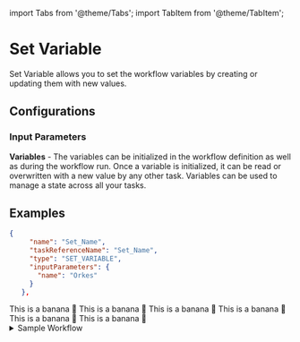 import Tabs from '@theme/Tabs';
import TabItem from '@theme/TabItem';

# Set Variable

Set Variable allows you to set the workflow variables by creating or updating them with new values.

## Configurations

### Input Parameters

**Variables** - The variables can be initialized in the workflow definition as well as during the workflow run. Once a variable is initialized, it can be read or overwritten with a new value by any other task. Variables can be used to manage a state across all your tasks.

## Examples​

<Tabs>
<TabItem value="JSON" label="JSON">

```json
{
     "name": "Set_Name",
     "taskReferenceName": "Set_Name",
     "type": "SET_VARIABLE",
     "inputParameters": {
       "name": "Orkes"
     }
   },
```
</TabItem>
<TabItem value="Java" label="Java">
This is a banana 🍌
</TabItem>
<TabItem value="Golang" label="Golang">
    This is a banana 🍌
</TabItem>
<TabItem value="Python" label="Python">
  This is a banana 🍌
</TabItem>
<TabItem value="CSharp" label="CSharp">
  This is a banana 🍌
</TabItem>
<TabItem value="javascript" label="Javascript">
    This is a banana 🍌
</TabItem>
<TabItem value="clojure" label="Clojure">
    This is a banana 🍌
</TabItem>
</Tabs>

<details><summary>Sample Workflow</summary>
<p>
Suppose in a workflow, we have to store a value in a variable and then, later in the workflow, reuse the value stored in the variable just as we do in programming; in such scenarios, the <i><b>Set Variable</b></i> task can be used<br/>

<br/>Following is the workflow definition with the SET_VARIABLE task.

```json
{
  "name": "Set_Variable_Workflow",
  "description": "Set a value to a variable and then reuse it later in the workflow",
  "version": 1,
  "tasks": [
    {
      "name": "Set_Name",
      "taskReferenceName": "Set_Name",
      "type": "SET_VARIABLE",
      "inputParameters": {
        "name": "Orkes"
      }
    },
    {
      "name": "Read_Name",
      "taskReferenceName": "Read_Name",
      "inputParameters": {
        "var_name" : "${workflow.variables.name}"
      },
      "type": "SIMPLE"
    }
  ],
  "restartable": true,
  "ownerEmail":"abc@example.com",
  "workflowStatusListenerEnabled": true,
  "schemaVersion": 2
}
```

The above example shows that the task **Set_Nam**e is a Set Variable Task, and the variable name is set to **Orkes**. Later in the workflow, it is referenced by **${workflow.variables.name}** in another task.
</p>
</details>